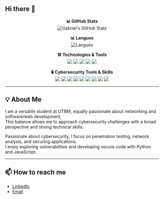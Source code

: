 ## Hi there 👋

<p align="center">
  <b>📊 GitHub Stats</b><br>
  <img src="https://github-readme-stats.vercel.app/api?username=gabriel25115CG&show_icons=true&theme=radical" alt="Gabriel's GitHub Stats" />
</p>

<p align="center">
  <b>📊 Langues</b><br>
  <img src="https://github-readme-stats.vercel.app/api/top-langs/?username=gabriel25115CG&layout=compact&theme=radical" alt="Langues" />
</p>

<p align="center">
  <b>🛠️ Technologies & Tools</b><br>
  <img src="https://img.shields.io/badge/-Python-3776AB?style=flat-square&logo=python&logoColor=white" />
  <img src="https://img.shields.io/badge/-JavaScript-F7DF1E?style=flat-square&logo=javascript&logoColor=black" />
  <img src="https://img.shields.io/badge/-Node.js-339933?style=flat-square&logo=node.js&logoColor=white" />
  <img src="https://img.shields.io/badge/-TailwindCSS-06B6D4?style=flat-square&logo=tailwind-css&logoColor=white" />
  <img src="https://img.shields.io/badge/-PostgreSQL-4169E1?style=flat-square&logo=postgresql&logoColor=white" />
</p>

<p align="center">
  <b>🔒 Cybersecurity Tools & Skills</b><br>
  <img src="https://img.shields.io/badge/-Wireshark-1679A7?style=flat-square&logo=wireshark&logoColor=white" />
  <img src="https://img.shields.io/badge/-Burp_Suite-FF6800?style=flat-square&logo=burp-suite&logoColor=white" />
  <img src="https://img.shields.io/badge/-Kali_Linux-557C94?style=flat-square&logo=linux&logoColor=white" />
  <img src="https://img.shields.io/badge/-Metasploit-000000?style=flat-square&logo=metasploit&logoColor=white" />
  <img src="https://img.shields.io/badge/-Nmap-FC6A03?style=flat-square&logo=nmap&logoColor=white" />
  <img src="https://img.shields.io/badge/-John_the_Ripper-1B1B1B?style=flat-square&logo=john-the-ripper&logoColor=white" />
  <img src="https://img.shields.io/badge/-OpenVAS-4CAF50?style=flat-square&logo=openvas&logoColor=white" />
  <img src="https://img.shields.io/badge/-Nikto-D00000?style=flat-square&logo=nikto&logoColor=white" />
  <img src="https://img.shields.io/badge/-OWASP_ZAP-5C0D0D?style=flat-square&logo=owasp&logoColor=white" />
</p>

---

## 💡 About Me

I am a versatile student at UTBM, equally passionate about networking and software/web development.  
This balance allows me to approach cybersecurity challenges with a broad perspective and strong technical skills.  

Passionate about cybersecurity, I focus on penetration testing, network analysis, and securing applications.  
I enjoy exploring vulnerabilities and developing secure code with Python and JavaScript.  


---

## 📫 How to reach me

- [LinkedIn](https://www.linkedin.com/in/gabriel-chalmet-a5540220b/)
- [Email](mailto:gabriel.chalmet25115@gmail.com)
